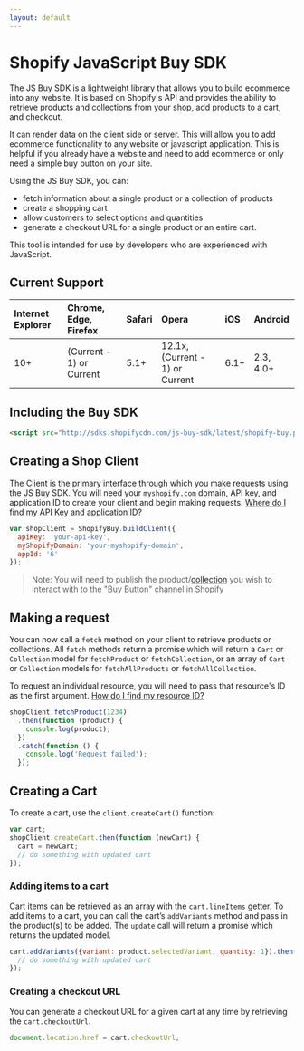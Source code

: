 ```yaml
---
layout: default
---
```

# Shopify JavaScript Buy SDK

The JS Buy SDK is a lightweight library that allows you to build ecommerce into any website.
It is based on Shopify's API and provides the ability to retrieve products and collections from your shop,
add products to a cart, and checkout.

It can render data on the client side or server. This will allow you to add ecommerce functionality to any website or
javascript application. This is helpful if you already have a website and need to add ecommerce or only need a simple buy button on your site.

Using the JS Buy SDK, you can:

- fetch information about a single product or a collection of products
- create a shopping cart
- allow customers to select options and quantities
- generate a checkout URL for a single product or an entire cart.

This tool is intended for use by developers who are experienced with JavaScript.

## Current Support

| Internet Explorer     | Chrome, Edge, Firefox     | Safari   | Opera   | iOS   | Android   |
| :-------------------- | :------------------------ | :------- | :------ | :---- | :-------- |
| 10+                   | (Current - 1) or Current  | 5.1+     | 12.1x, (Current - 1) or Current | 6.1+ | 2.3, 4.0+

## Including the Buy SDK

```html
<script src="http://sdks.shopifycdn.com/js-buy-sdk/latest/shopify-buy.polyfilled.globals.min.js">
```

## Creating a Shop Client

The Client is the primary interface through which you make requests using the JS Buy SDK.
You will need your `myshopify.com` domain, API key, and application ID to create your client and
begin making requests. <a href="https://docs.shopify.com/api/sdks/js-buy-sdk/getting-started#app-id" target="_blank">Where do I find my API Key and application ID?</a>

```js
var shopClient = ShopifyBuy.buildClient({
  apiKey: 'your-api-key',
  myShopifyDomain: 'your-myshopify-domain',
  appId: '6'
});
```

> Note: You will need to publish the product/<a href="https://docs.shopify.com/api/sdks/js-buy-sdk/getting-started#object-visibility" target="_blank">collection</a> you wish to interact with to the
> "Buy Button" channel in Shopify

## Making a request

You can now call a `fetch` method on your client to retrieve products or collections.
All `fetch` methods return a promise which will return a `Cart` or `Collection` model for `fetchProduct`
or `fetchCollection`, or an array of `Cart` or `Collection` models for `fetchAllProducts` or `fetchAllCollection`.

To request an individual resource, you will need to pass that resource's ID as the first argument. <a href="https://docs.shopify.com/api/sdks/js-buy-sdk/getting-started#retrieving-products" target="_blank">How do I find my resource ID?</a>

```js
shopClient.fetchProduct(1234)
  .then(function (product) {
    console.log(product);
  })
  .catch(function () {
    console.log('Request failed');
  });
```

## Creating a Cart

To create a cart, use the `client.createCart()` function:

```js
var cart;
shopClient.createCart.then(function (newCart) {
  cart = newCart;
  // do something with updated cart
});
```

### Adding items to a cart

Cart items can be retrieved as an array with the `cart.lineItems` getter. To add items to a cart,
you can call the cart’s `addVariants` method and pass in the product(s) to be added.
The `update` call will return a promise which returns the updated model.

```js
cart.addVariants({variant: product.selectedVariant, quantity: 1}).then(function (cart) {
  // do something with updated cart
});
```

### Creating a checkout URL

You can generate a checkout URL for a given cart at any time by retrieving the `cart.checkoutUrl`.

```js
document.location.href = cart.checkoutUrl;
```

